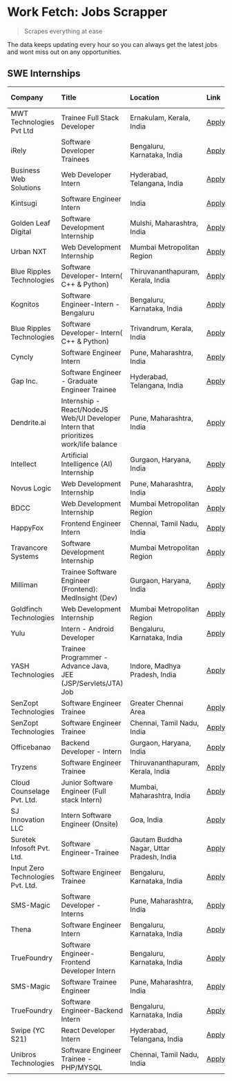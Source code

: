 # Work Fetch: Jobs Scrapper
> Scrapes everything at ease

The data keeps updating every hour so you can always get the latest jobs and wont miss out on any opportunities.

## SWE Internships
<!--START_SECTION:workfetch-->
| Company                           | Title                                                                                | Location                                  | Link                                                                                                                                                                                                                                                                                                  | Date Posted   |
|:----------------------------------|:-------------------------------------------------------------------------------------|:------------------------------------------|:------------------------------------------------------------------------------------------------------------------------------------------------------------------------------------------------------------------------------------------------------------------------------------------------------|:--------------|
| MWT Technologies Pvt Ltd          | Trainee Full Stack Developer                                                         | Ernakulam, Kerala, India                  | [Apply](https://in.linkedin.com/jobs/view/trainee-full-stack-developer-at-mwt-technologies-pvt-ltd-3863344037?position=31&pageNum=0&refId=vh2YUAIJpdEgSo2AL%2BTa4Q%3D%3D&trackingId=Ekg8xaW27Vdqh8xNxbmmig%3D%3D&trk=public_jobs_jserp-result_search-card)                                            | 2024-03-20    |
| iRely                             | Software Developer Trainees                                                          | Bengaluru, Karnataka, India               | [Apply](https://in.linkedin.com/jobs/view/software-developer-trainees-at-irely-3860566039?position=5&pageNum=0&refId=vh2YUAIJpdEgSo2AL%2BTa4Q%3D%3D&trackingId=2XX%2FdG3JVY9BbVG2%2FWYMhQ%3D%3D&trk=public_jobs_jserp-result_search-card)                                                             | 2024-03-18    |
| Business Web Solutions            | Web Developer Intern                                                                 | Hyderabad, Telangana, India               | [Apply](https://in.linkedin.com/jobs/view/web-developer-intern-at-business-web-solutions-3860721170?position=42&pageNum=0&refId=vh2YUAIJpdEgSo2AL%2BTa4Q%3D%3D&trackingId=2CYt2pHpBywHvCmWhfkiCg%3D%3D&trk=public_jobs_jserp-result_search-card)                                                      | 2024-03-17    |
| Kintsugi                          | Software Engineer Intern                                                             | India                                     | [Apply](https://in.linkedin.com/jobs/view/software-engineer-intern-at-kintsugi-3857074071?position=54&pageNum=0&refId=vh2YUAIJpdEgSo2AL%2BTa4Q%3D%3D&trackingId=4DkKoe1nDS1lpobPuhaMOg%3D%3D&trk=public_jobs_jserp-result_search-card)                                                                | 2024-03-16    |
| Golden Leaf Digital               | Software Development Internship                                                      | Mulshi, Maharashtra, India                | [Apply](https://in.linkedin.com/jobs/view/software-development-internship-at-golden-leaf-digital-3858085305?position=6&pageNum=0&refId=vh2YUAIJpdEgSo2AL%2BTa4Q%3D%3D&trackingId=%2BWx6MwWkwLByWW1K5Aik2A%3D%3D&trk=public_jobs_jserp-result_search-card)                                             | 2024-03-15    |
| Urban NXT                         | Web Development Internship                                                           | Mumbai Metropolitan Region                | [Apply](https://in.linkedin.com/jobs/view/web-development-internship-at-urban-nxt-3858090142?position=52&pageNum=0&refId=vh2YUAIJpdEgSo2AL%2BTa4Q%3D%3D&trackingId=0UkWRKQm8ZnElIUdz%2Bs6pw%3D%3D&trk=public_jobs_jserp-result_search-card)                                                           | 2024-03-15    |
| Blue Ripples Technologies         | Software Developer- Intern( C++ & Python)                                            | Thiruvananthapuram, Kerala, India         | [Apply](https://in.linkedin.com/jobs/view/software-developer-intern-c%2B%2B-python-at-blue-ripples-technologies-3855594494?position=30&pageNum=0&refId=vh2YUAIJpdEgSo2AL%2BTa4Q%3D%3D&trackingId=EikxWZBXDtpkN6%2FDBsSQgg%3D%3D&trk=public_jobs_jserp-result_search-card)                             | 2024-03-14    |
| Kognitos                          | Software Engineer-Intern -Bengaluru                                                  | Bengaluru, Karnataka, India               | [Apply](https://in.linkedin.com/jobs/view/software-engineer-intern-bengaluru-at-kognitos-3855361239?position=9&pageNum=0&refId=vh2YUAIJpdEgSo2AL%2BTa4Q%3D%3D&trackingId=rgCV3Sf6BYu3VG3x8HQutg%3D%3D&trk=public_jobs_jserp-result_search-card)                                                       | 2024-03-13    |
| Blue Ripples Technologies         | Software Developer- Intern( C++  & Python)                                           | Trivandrum, Kerala, India                 | [Apply](https://in.linkedin.com/jobs/view/software-developer-intern-c%2B%2B-python-at-blue-ripples-technologies-3856150730?position=34&pageNum=0&refId=vh2YUAIJpdEgSo2AL%2BTa4Q%3D%3D&trackingId=hnw9ZyCiy%2BxBAnK%2BnhF7bA%3D%3D&trk=public_jobs_jserp-result_search-card)                           | 2024-03-13    |
| Cyncly                            | Software Engineer Intern                                                             | Pune, Maharashtra, India                  | [Apply](https://in.linkedin.com/jobs/view/software-engineer-intern-at-cyncly-3853990178?position=40&pageNum=0&refId=vh2YUAIJpdEgSo2AL%2BTa4Q%3D%3D&trackingId=7FUNSEMOik%2Fn7YNCfysvvA%3D%3D&trk=public_jobs_jserp-result_search-card)                                                                | 2024-03-13    |
| Gap Inc.                          | Software Engineer - Graduate Engineer Trainee                                        | Hyderabad, Telangana, India               | [Apply](https://in.linkedin.com/jobs/view/software-engineer-graduate-engineer-trainee-at-gap-inc-3853818960?position=7&pageNum=0&refId=vh2YUAIJpdEgSo2AL%2BTa4Q%3D%3D&trackingId=jTa7qM%2FdbkphqL4kJc8r7A%3D%3D&trk=public_jobs_jserp-result_search-card)                                             | 2024-03-12    |
| Dendrite.ai                       | Internship - React/NodeJS Web/UI Developer Intern that prioritizes work/life balance | Pune, Maharashtra, India                  | [Apply](https://in.linkedin.com/jobs/view/internship-react-nodejs-web-ui-developer-intern-that-prioritizes-work-life-balance-at-dendrite-ai-3853583200?position=49&pageNum=0&refId=vh2YUAIJpdEgSo2AL%2BTa4Q%3D%3D&trackingId=LOkoAPxqN%2Fj699ONTIzxYQ%3D%3D&trk=public_jobs_jserp-result_search-card) | 2024-03-12    |
| Intellect                         | Artificial Intelligence (AI) Internship                                              | Gurgaon, Haryana, India                   | [Apply](https://in.linkedin.com/jobs/view/artificial-intelligence-ai-internship-at-intellect-3853356821?position=60&pageNum=0&refId=vh2YUAIJpdEgSo2AL%2BTa4Q%3D%3D&trackingId=7ARyImn1KWW%2F85vZQn7dgA%3D%3D&trk=public_jobs_jserp-result_search-card)                                                | 2024-03-11    |
| Novus Logic                       | Web Development Internship                                                           | Pune, Maharashtra, India                  | [Apply](https://in.linkedin.com/jobs/view/web-development-internship-at-novus-logic-3850815684?position=53&pageNum=0&refId=vh2YUAIJpdEgSo2AL%2BTa4Q%3D%3D&trackingId=TpqYBlc4yE3eIg0hCElZhg%3D%3D&trk=public_jobs_jserp-result_search-card)                                                           | 2024-03-08    |
| BDCC                              | Web Development Internship                                                           | Mumbai Metropolitan Region                | [Apply](https://in.linkedin.com/jobs/view/web-development-internship-at-bdcc-3849712398?position=36&pageNum=0&refId=vh2YUAIJpdEgSo2AL%2BTa4Q%3D%3D&trackingId=Whsd%2BXt85V7jLEDBt7qPZA%3D%3D&trk=public_jobs_jserp-result_search-card)                                                                | 2024-03-07    |
| HappyFox                          | Frontend Engineer Intern                                                             | Chennai, Tamil Nadu, India                | [Apply](https://in.linkedin.com/jobs/view/frontend-engineer-intern-at-happyfox-3848357951?position=46&pageNum=0&refId=vh2YUAIJpdEgSo2AL%2BTa4Q%3D%3D&trackingId=z5Tb6FXM%2BP8ju17kyUTmwQ%3D%3D&trk=public_jobs_jserp-result_search-card)                                                              | 2024-03-07    |
| Travancore Systems                | Software Development Internship                                                      | Mumbai Metropolitan Region                | [Apply](https://in.linkedin.com/jobs/view/software-development-internship-at-travancore-systems-3847706952?position=12&pageNum=0&refId=vh2YUAIJpdEgSo2AL%2BTa4Q%3D%3D&trackingId=v50YtuJdWLaiPuNRYSViZQ%3D%3D&trk=public_jobs_jserp-result_search-card)                                               | 2024-03-05    |
| Milliman                          | Trainee Software Engineer (Frontend): MedInsight (Dev)                               | Gurgaon, Haryana, India                   | [Apply](https://in.linkedin.com/jobs/view/trainee-software-engineer-frontend-medinsight-dev-at-milliman-3792874280?position=10&pageNum=0&refId=vh2YUAIJpdEgSo2AL%2BTa4Q%3D%3D&trackingId=Hg%2B5xoUjHnDj0Zl6Xonw8Q%3D%3D&trk=public_jobs_jserp-result_search-card)                                     | 2024-03-01    |
| Goldfinch Technologies            | Web Development Internship                                                           | Mumbai Metropolitan Region                | [Apply](https://in.linkedin.com/jobs/view/web-development-internship-at-goldfinch-technologies-3837823879?position=51&pageNum=0&refId=vh2YUAIJpdEgSo2AL%2BTa4Q%3D%3D&trackingId=De3WUFscKXWE10vWV6ODwQ%3D%3D&trk=public_jobs_jserp-result_search-card)                                                | 2024-02-22    |
| Yulu                              | Intern - Android Developer                                                           | Bengaluru, Karnataka, India               | [Apply](https://in.linkedin.com/jobs/view/intern-android-developer-at-yulu-3834459982?position=55&pageNum=0&refId=vh2YUAIJpdEgSo2AL%2BTa4Q%3D%3D&trackingId=61f6vkwnCXljKAXDboPSsQ%3D%3D&trk=public_jobs_jserp-result_search-card)                                                                    | 2024-02-19    |
| YASH Technologies                 | Trainee Programmer - Advance Java, JEE (JSP/Servlets/JTA) Job                        | Indore, Madhya Pradesh, India             | [Apply](https://in.linkedin.com/jobs/view/trainee-programmer-advance-java-jee-jsp-servlets-jta-job-at-yash-technologies-3811759183?position=21&pageNum=0&refId=vh2YUAIJpdEgSo2AL%2BTa4Q%3D%3D&trackingId=UWnuj7jgJ9KwMoOSap3SPQ%3D%3D&trk=public_jobs_jserp-result_search-card)                       | 2024-02-13    |
| SenZopt Technologies              | Software Engineer Trainee                                                            | Greater Chennai Area                      | [Apply](https://in.linkedin.com/jobs/view/software-engineer-trainee-at-senzopt-technologies-3827688781?position=39&pageNum=0&refId=vh2YUAIJpdEgSo2AL%2BTa4Q%3D%3D&trackingId=dPW3frjPUfQ8uS4yo3ofiw%3D%3D&trk=public_jobs_jserp-result_search-card)                                                   | 2024-02-12    |
| SenZopt Technologies              | Software Engineer Trainee                                                            | Chennai, Tamil Nadu, India                | [Apply](https://in.linkedin.com/jobs/view/software-engineer-trainee-at-senzopt-technologies-3827686880?position=58&pageNum=0&refId=vh2YUAIJpdEgSo2AL%2BTa4Q%3D%3D&trackingId=zX96uUEzI8si3hMory7EYw%3D%3D&trk=public_jobs_jserp-result_search-card)                                                   | 2024-02-12    |
| Officebanao                       | Backend Developer - Intern                                                           | Gurgaon, Haryana, India                   | [Apply](https://in.linkedin.com/jobs/view/backend-developer-intern-at-officebanao-3814263731?position=28&pageNum=0&refId=vh2YUAIJpdEgSo2AL%2BTa4Q%3D%3D&trackingId=90KMfFFG0anRLOIlZ7Cuog%3D%3D&trk=public_jobs_jserp-result_search-card)                                                             | 2024-01-31    |
| Tryzens                           | Software Engineer Trainee                                                            | Thiruvananthapuram, Kerala, India         | [Apply](https://in.linkedin.com/jobs/view/software-engineer-trainee-at-tryzens-3809363491?position=41&pageNum=0&refId=vh2YUAIJpdEgSo2AL%2BTa4Q%3D%3D&trackingId=DmJ5xpJpFfP7v2VvhO76fQ%3D%3D&trk=public_jobs_jserp-result_search-card)                                                                | 2024-01-18    |
| Cloud Counselage Pvt. Ltd.        | Junior Software Engineer (Full stack Intern)                                         | Mumbai, Maharashtra, India                | [Apply](https://in.linkedin.com/jobs/view/junior-software-engineer-full-stack-intern-at-cloud-counselage-pvt-ltd-3803132814?position=27&pageNum=0&refId=vh2YUAIJpdEgSo2AL%2BTa4Q%3D%3D&trackingId=yByTha3lK%2Buf%2Bgnn%2BGe72Q%3D%3D&trk=public_jobs_jserp-result_search-card)                        | 2024-01-11    |
| SJ Innovation LLC                 | Intern Software Engineer (Onsite)                                                    | Goa, India                                | [Apply](https://in.linkedin.com/jobs/view/intern-software-engineer-onsite-at-sj-innovation-llc-3799959011?position=50&pageNum=0&refId=vh2YUAIJpdEgSo2AL%2BTa4Q%3D%3D&trackingId=TTaS9ecX1x6AaKEPwH1Nvw%3D%3D&trk=public_jobs_jserp-result_search-card)                                                | 2024-01-11    |
| Suretek Infosoft Pvt. Ltd.        | Software Engineer-Trainee                                                            | Gautam Buddha Nagar, Uttar Pradesh, India | [Apply](https://in.linkedin.com/jobs/view/software-engineer-trainee-at-suretek-infosoft-pvt-ltd-3800934643?position=23&pageNum=0&refId=vh2YUAIJpdEgSo2AL%2BTa4Q%3D%3D&trackingId=6Qt59GqsuxPrSi%2BqXlfK%2BA%3D%3D&trk=public_jobs_jserp-result_search-card)                                           | 2024-01-09    |
| Input Zero Technologies Pvt. Ltd. | Software Engineer Trainee                                                            | Bengaluru, Karnataka, India               | [Apply](https://in.linkedin.com/jobs/view/software-engineer-trainee-at-input-zero-technologies-pvt-ltd-3800927643?position=32&pageNum=0&refId=vh2YUAIJpdEgSo2AL%2BTa4Q%3D%3D&trackingId=CA3Zp7HhhHFACXcAUXMiMA%3D%3D&trk=public_jobs_jserp-result_search-card)                                        | 2024-01-09    |
| SMS-Magic                         | Software Developer -Interns                                                          | Pune, Maharashtra, India                  | [Apply](https://in.linkedin.com/jobs/view/software-developer-interns-at-sms-magic-3799485343?position=38&pageNum=0&refId=vh2YUAIJpdEgSo2AL%2BTa4Q%3D%3D&trackingId=skWT%2BYkST5j7b0eM18SG%2Bg%3D%3D&trk=public_jobs_jserp-result_search-card)                                                         | 2024-01-05    |
| Thena                             | Software Engineer Intern                                                             | Bengaluru, Karnataka, India               | [Apply](https://in.linkedin.com/jobs/view/software-engineer-intern-at-thena-3778731751?position=18&pageNum=0&refId=vh2YUAIJpdEgSo2AL%2BTa4Q%3D%3D&trackingId=kFa94lWw3%2FtrS2ipEa34nA%3D%3D&trk=public_jobs_jserp-result_search-card)                                                                 | 2023-12-05    |
| TrueFoundry                       | Software Engineer- Frontend Developer Intern                                         | Bengaluru, Karnataka, India               | [Apply](https://in.linkedin.com/jobs/view/software-engineer-frontend-developer-intern-at-truefoundry-3790095058?position=17&pageNum=0&refId=vh2YUAIJpdEgSo2AL%2BTa4Q%3D%3D&trackingId=fUNRrLOk3481qpRDmXAzTg%3D%3D&trk=public_jobs_jserp-result_search-card)                                          | 2023-11-24    |
| SMS-Magic                         | Software Trainee Engineer                                                            | Pune, Maharashtra, India                  | [Apply](https://in.linkedin.com/jobs/view/software-trainee-engineer-at-sms-magic-3761409781?position=29&pageNum=0&refId=vh2YUAIJpdEgSo2AL%2BTa4Q%3D%3D&trackingId=s%2BK9ecxu%2Fs1v5lZXkv8oIw%3D%3D&trk=public_jobs_jserp-result_search-card)                                                          | 2023-11-16    |
| TrueFoundry                       | Software Engineer-Backend Intern                                                     | Bengaluru, Karnataka, India               | [Apply](https://in.linkedin.com/jobs/view/software-engineer-backend-intern-at-truefoundry-3779508170?position=33&pageNum=0&refId=vh2YUAIJpdEgSo2AL%2BTa4Q%3D%3D&trackingId=kzSxMR1Y2eA%2F%2Fsak6izElg%3D%3D&trk=public_jobs_jserp-result_search-card)                                                 | 2023-11-10    |
| Swipe (YC S21)                    | React Developer Intern                                                               | Hyderabad, Telangana, India               | [Apply](https://in.linkedin.com/jobs/view/react-developer-intern-at-swipe-yc-s21-3737600089?position=19&pageNum=0&refId=vh2YUAIJpdEgSo2AL%2BTa4Q%3D%3D&trackingId=ghPkpLWs70cpuTfRUWPrhw%3D%3D&trk=public_jobs_jserp-result_search-card)                                                              | 2023-10-13    |
| Unibros Technologies              | Software Engineer Trainee - PHP/MYSQL                                                | Chennai, Tamil Nadu, India                | [Apply](https://in.linkedin.com/jobs/view/software-engineer-trainee-php-mysql-at-unibros-technologies-3656599241?position=43&pageNum=0&refId=vh2YUAIJpdEgSo2AL%2BTa4Q%3D%3D&trackingId=TTQLaK%2BUX2HvUyTcNg%2FEhg%3D%3D&trk=public_jobs_jserp-result_search-card)                                     | 2023-06-12    |
<!--END_SECTION:workfetch-->
